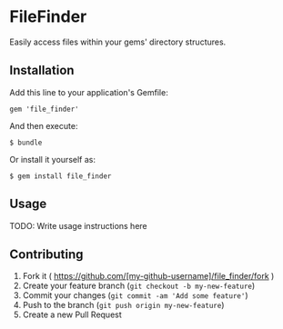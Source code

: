 # FileFinder

Easily access files within your gems' directory structures.

## Installation

Add this line to your application's Gemfile:

    gem 'file_finder'

And then execute:

    $ bundle

Or install it yourself as:

    $ gem install file_finder

## Usage

TODO: Write usage instructions here

## Contributing

1. Fork it ( https://github.com/[my-github-username]/file_finder/fork )
2. Create your feature branch (`git checkout -b my-new-feature`)
3. Commit your changes (`git commit -am 'Add some feature'`)
4. Push to the branch (`git push origin my-new-feature`)
5. Create a new Pull Request
